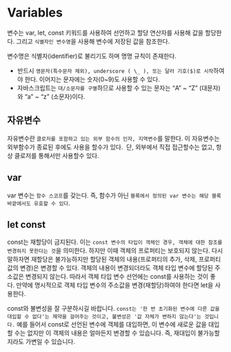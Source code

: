# Variables

변수는 var, let, const 키워드를 사용하여 선언하고 할당 연산자를 사용해 값을 할당한다. 그리고 `식별자인 변수명`을 사용해 변수에 저장된 값을 참조한다.

변수명은 식별자(identifier)로 불리기도 하며 명명 규칙이 존재한다.

- 반드시 `영문자(특수문자 제외), underscore ( \_ ), 또는 달러 기호($)로 시작`하여야 한다. 이어지는 문자에는 숫자(0~9)도 사용할 수 있다.
- 자바스크립트는 `대/소문자를 구별`하므로 사용할 수 있는 문자는 “A” ~ “Z” (대문자)와 “a” ~ “z” (소문자)이다.

## 자유변수

자유변수란 `클로저를 포함하고 있는 외부 함수의 인자, 지역변수`를 말한다.
이 자유변수는 외부함수가 종료된 후에도 사용을 할수가 있다. 
단, 외부에서 직접 접근할수는 없고, 항상 클로저를 통해서만 사용할수 있다.

## var

var 변수는 `함수 스코프`를 갖는다. 즉, 함수가 아닌 `블록에서 정의된 var 변수는 해당 블록 바깥에서도 유효할 수 있다`.

## let const

const는 재할당이 금지된다. 이는 `const 변수의 타입이 객체인 경우, 객체에 대한 참조를 변경하지 못한다는 것`을 의미한다. 하지만 이때 객체의 프로퍼티는 보호되지 않는다. 다시 말하자면 재할당은 불가능하지만 할당된 객체의 내용(프로퍼티의 추가, 삭제, 프로퍼티 값의 변경)은 변경할 수 있다.
객체의 내용이 변경되더라도 객체 타입 변수에 할당된 주소값은 변경되지 않는다. 따라서 객체 타입 변수 선언에는 const를 사용하는 것이 좋다. 만약에 명시적으로 객체 타입 변수의 주소값을 변경(재할당)하여야 한다면 let을 사용한다.

const와 불변성을 잘 구분하시길 바랍니다. `const는 '한 번 초기화된 변수에 다른 값을 대입할 수 없다'는 제약을 걸어주는 것이고, 불변성은 '값 자체가 변하지 않는다'는 것입니다.` 예를 들어서 const로 선언된 변수에 객체를 대입하면, 이 변수에 새로운 값을 대입할 수는 없지만 이 객체의 내용은 얼마든지 변경할 수 있습니다. 즉, 재대입이 불가능할지라도 가변일 수 있습니다.
